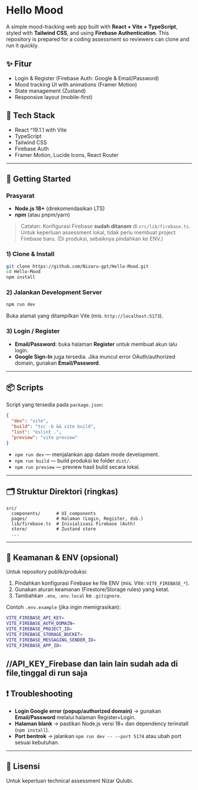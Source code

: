 # Hello Mood

A simple mood-tracking web app built with **React + Vite + TypeScript**, styled with **Tailwind CSS**, and using **Firebase Authentication**. 
This repository is prepared for a coding assessment so reviewers can clone and run it quickly.

## ✨ Fitur
- Login & Register (Firebase Auth: Google & Email/Password)
- Mood tracking UI with animations (Framer Motion)
- State management (Zustand)
- Responsive layout (mobile-first)

## 🧰 Tech Stack
- React ^19.1.1 with Vite
- TypeScript
- Tailwind CSS
- Firebase Auth
- Framer Motion, Lucide Icons, React Router

---

## 🚀 Getting Started

### Prasyarat
- **Node.js 18+** (direkomendasikan LTS)  
- **npm** (atau pnpm/yarn)

> Catatan: Konfigurasi Firebase **sudah ditanam** di `src/lib/firebase.ts`. Untuk keperluan assessment lokal, tidak perlu membuat project Firebase baru. (Di produksi, sebaiknya pindahkan ke ENV.)

### 1) Clone & Install
```bash
git clone https://github.com/Nizaru-gpt/Hello-Mood.git
cd Hello-Mood
npm install
```

### 2) Jalankan Development Server
```bash
npm run dev
```
Buka alamat yang ditampilkan Vite (mis. `http://localhost:5173`).

### 3) Login / Register
- **Email/Password**: buka halaman **Register** untuk membuat akun lalu login.
- **Google Sign-In** juga tersedia. Jika muncul error OAuth/authorized domain, gunakan **Email/Password**.

---

## 📦 Scripts
Script yang tersedia pada `package.json`:

```json
{
  "dev": "vite",
  "build": "tsc -b && vite build",
  "lint": "eslint .",
  "preview": "vite preview"
}
```

- `npm run dev` — menjalankan app dalam mode development.
- `npm run build` — build produksi ke folder `dist/`.
- `npm run preview` — preview hasil build secara lokal.

---

## 🗂️ Struktur Direktori (ringkas)
```
src/
  components/      # UI components
  pages/           # Halaman (Login, Register, dsb.)
  lib/firebase.ts  # Inisialisasi Firebase (Auth)
  store/           # Zustand store
  ...
```

---

## 🔐 Keamanan & ENV (opsional)
Untuk repository publik/produksi:
1. Pindahkan konfigurasi Firebase ke file ENV (mis. Vite: `VITE_FIREBASE_*`).  
2. Gunakan aturan keamanan (Firestore/Storage rules) yang ketat.
3. Tambahkan `.env`, `.env.local` ke `.gitignore`.

Contoh `.env.example` (jika ingin memigrasikan):
```bash
VITE_FIREBASE_API_KEY=
VITE_FIREBASE_AUTH_DOMAIN=
VITE_FIREBASE_PROJECT_ID=
VITE_FIREBASE_STORAGE_BUCKET=
VITE_FIREBASE_MESSAGING_SENDER_ID=
VITE_FIREBASE_APP_ID=
```
//API_KEY_Firebase dan lain lain sudah ada di file,tinggal di run saja
---

## ❗ Troubleshooting
- **Login Google error (popup/authorized domain)** → gunakan **Email/Password** melalui halaman Register+Login.
- **Halaman blank** → pastikan Node.js versi 18+ dan dependency terinstall (`npm install`).
- **Port bentrok** → jalankan `npm run dev -- --port 5174` atau ubah port sesuai kebutuhan.

---

## 📄 Lisensi
Untuk keperluan technical assessment Nizar Qulubi.
